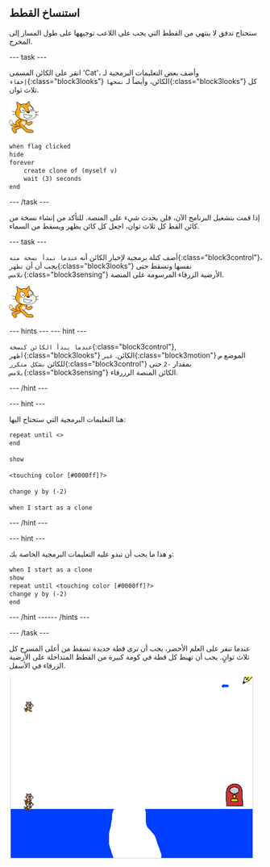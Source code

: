 ## استنساخ القطط

ستحتاج تدفق لا ينتهي من القطط التي يجب على اللاعب توجيهها على طول المسار إلى المخرج.

--- task ---

انقر على الكائن المسمى 'Cat'، وأضف بعض التعليمات البرمجية لـ `إخفاء`{:class="block3looks"} الكائن، وأيضاً لـ `نسخها`{:class="block3looks"} كل ثلاث ثوان.

![كائن القط](images/cat-sprite.png)

```blocks3
when flag clicked
hide
forever
    create clone of (myself v)
    wait (3) seconds
end
```

--- /task ---

إذا قمت بتشغيل البرنامج الآن، فلن يحدث شيء على المنصة. للتأكد من إنشاء نسخة من كائن القط كل ثلاث ثوان، اجعل كل كائن يظهر ويسقط من السماء.

--- task ---

أضف كتلة برمجية لإخبار الكائن أنه `عندما تبدأ نسخة منه`{:class="block3control"}، يجب أن أن `تظهر`{:class="block3looks"} نفسها وتسقط حتى `تلامس`{:class="block3sensing"} الأرضية الزرقاء المرسومة على المنصة.

![كائن القط](images/cat-sprite.png)

--- hints ---
 --- hint ---

`عندما يبدأ الكائن كنسخة`{:class="block3control"}, `أظهر`{:class="block3looks"} الكائن. `غير`{:class="block3motion"} الموضع `ص` للكائن `بشكل متكرر`{:class="block3control"} بمقدار `-2` حتى `يلامس`{:class="block3sensing"} الكائن المنصة الرزرقاء.

--- /hint ---

--- hint ---

هنا التعليمات البرمجية التي ستحتاج اليها:

```blocks3
repeat until <>
end

show

<touching color [#0000ff]?>

change y by (-2)

when I start as a clone
```

--- /hint ---

--- hint ---

و هذا ما يجب أن تبدو عليه التعليمات البرمجية الخاصة بك:

```blocks3
when I start as a clone
show
repeat until <touching color [#0000ff]?>
change y by (-2)
end
```

--- /hint ------ /hints ---

--- /task ---

عندما تنقر على العلم الأخضر، يجب أن ترى قطة جديدة تسقط من أعلى المسرح كل ثلاث ثوانٍ. يجب أن تهبط كل قطة في كومة كبيرة من القطط المتداخلة على الأرضية الزرقاء في الأسفل.

![القطط المتساقطة](images/falling-cats.png)